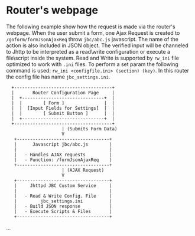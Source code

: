 # Router's webpage

The following example show how the request is made via the router's webpage. When the user submit a form, one Ajax Request is created to `/goform/formJsonAjaxReq` throw `jbc/abc.js` javascript. 
The name of the action is also included in JSON object. The verified input will be channeled to Jhttp to be interpreted as a read\write configuration or execute a file\script inside the system.
Read and Write is supported by `rw_ini` file optimized to work with `.ini` files. To perform a set param the following command is used: `rw_ini <configfile.ini> (section) (key)`.
In this router the config file has name `jbc_settings.ini`.


```
  +-------------------------------------+  
  |       Router Configuration Page     |  
  |  +-------------------------------+  |
  |  |        [ Form ]               |  |
  |  |  [Input Fields for Settings]  |  | 
  |  |        [ Submit Button ]      |  |    
  |  +-------------------------------+  |      
  +-------------------------------------+
                     | (Submits Form Data)
                     V
   +-----------------------------------+
   |      Javascript jbc/abc.js        |
   |                                   |
   |   - Handles AJAX requests         |
   |   - Function: /formJsonAjaxReq    |
   +-----------------------------------+
                     | (AJAX Request)
                     V
   +-----------------------------------+
   |     Jhttpd JBC Custom Service     |
   |                                   |
   |   - Read & Write Config. File     |
   |         jbc_settings.ini          |
   |   - Build JSON response           |
   |   - Execute Scripts & Files       |
   +-----------------------------------+
```


...

